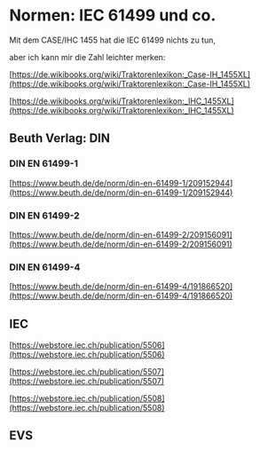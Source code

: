 # Normen: IEC 61499 und co.

Mit dem CASE/IHC 1455 hat die IEC 61499 nichts zu tun, 

aber ich kann mir die Zahl leichter merken:

[https://de.wikibooks.org/wiki/Traktorenlexikon:_Case-IH_1455XL](https://de.wikibooks.org/wiki/Traktorenlexikon:_Case-IH_1455XL)

[https://de.wikibooks.org/wiki/Traktorenlexikon:_IHC_1455XL](https://de.wikibooks.org/wiki/Traktorenlexikon:_IHC_1455XL)

## Beuth Verlag: DIN

### DIN EN 61499-1

[https://www.beuth.de/de/norm/din-en-61499-1/209152944](https://www.beuth.de/de/norm/din-en-61499-1/209152944)

### DIN EN 61499-2

[https://www.beuth.de/de/norm/din-en-61499-2/209156091](https://www.beuth.de/de/norm/din-en-61499-2/209156091)

### DIN EN 61499-4

[https://www.beuth.de/de/norm/din-en-61499-4/191866520](https://www.beuth.de/de/norm/din-en-61499-4/191866520)

## IEC

[https://webstore.iec.ch/publication/5506](https://webstore.iec.ch/publication/5506)

[https://webstore.iec.ch/publication/5507](https://webstore.iec.ch/publication/5507)

[https://webstore.iec.ch/publication/5508](https://webstore.iec.ch/publication/5508)

## EVS
